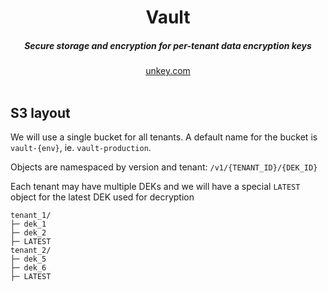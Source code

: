 <div align="center">
    <h1 align="center">Vault</h1>
    <h5>Secure storage and encryption for per-tenant data encryption keys</h5>
</div>

<div align="center">
  <a href="https://go.unkey.com">unkey.com</a>
</div>
<br/>




## S3 layout

We will use a single bucket for all tenants. A default name for the bucket is `vault-{env}`, ie. `vault-production`.

Objects are namespaced by version and tenant: `/v1/{TENANT_ID}/{DEK_ID}`

Each tenant may have multiple DEKs and we will have a special `LATEST` object for the latest DEK used for decryption

```
tenant_1/
├─ dek_1
├─ dek_2
├─ LATEST
tenant_2/
├─ dek_5
├─ dek_6
├─ LATEST

```